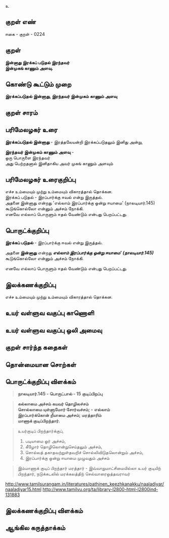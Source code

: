 உ

## குறள் எண் 

ஈகை - குறள் - 0224  

## குறள் 

**இன்னாது இரக்கப் படுதல் இரந்தவர்  
இன்முகங் காணும் அளவு.** 

## கொண்டு கூட்டும் முறை

**இரக்கப்படுதல் இன்னாது, இரந்தவர் இன்முகம் காணும் அளவு**

## குறள் சாரம் 


## பரிமேலழகர் உரை

**இரக்கப்படுதல் இன்னாது** - இரத்தலேயன்றி இரக்கப்படுதலும் இனிது அன்று,  

**இரந்தவர் இன்முகம் காணும் அளவு** -  
ஒரு பொருளை இரந்தவர்  
அது பெற்றதனால் இனிதாகிய அவர் முகங் காணும் அளவும்   

## பரிமேலழகர் உரைகுறிப்பு   

எச்ச உம்மையும் முற்று உம்மையும் விகாரத்தால் தொக்கன.  
இரக்கப் படுதல் - இரப்பார்க்கு ஈவல் என்று இருத்தல்.  
அதனை இன்னாது என்றது 'எல்லாம் இரப்பார்க்கு ஒன்று ஈயாமை' (நாலடியார்.145) கூடுங்கொல்லோ என்னும் அச்சம் நோக்கி.  
எனவே எல்லாப் பொருளும் ஈதல் வேண்டும் என்பது பெறப்பட்டது.  

## பொருட்க்குறிப்பு 

**இரக்கப் படுதல்** - இரப்பார்க்கு ஈவல் என்று இருத்தல்.  

அதனை **இன்னாது** என்றது _**எல்லாம் இரப்பார்க்கு ஒன்று ஈயாமை' (நாலடியார்.145)**_ கூடுங்கொல்லோ என்னும் அச்சம் நோக்கி.  

எனவே எல்லாப் பொருளும் ஈதல் வேண்டும் என்பது பெறப்பட்டது.  

## இலக்கணக்குறிப்பு  

எச்ச உம்மையும் முற்று உம்மையும் விகாரத்தால் தொக்கன.   

## உயர் வள்ளுவ வகுப்பு காணொளி


## உயர் வள்ளுவ வகுப்பு ஒலி அமைவு 

 
## குறள் சார்ந்த கதைகள் 


## தொன்மையான சொற்கள்


## பொருட்க்குறிப்பு விளக்கம்

>**நாலடியார்.145 - பொருட்பால்  - 15 குடிப்பிறப்பு**

>**கல்லாமை அச்சம் கயவர் தொழிலச்சம்  
>சொல்லாமை யுள்ளுமோர் சோர்வச்சம்; - எல்லாம்  
>இரப்பார்க்கொன் றீயாமை அச்சம்; மரத்தாரிம்  
>மாணாக் குடிப்பிறந்தார்.** 

>உயர்குடிப் பிறந்தார்க்குப்,  
>1.	படியாமை ஓர் அச்சம்,  
>2.	கீழோர் தொழிலொன்றுசெய்தலும் அச்சம்,  
>3.	சொல்லத் தகாதவற்றுள்தவறிச் சொல்லிவிடுதலொன்றும் அச்சம்,  
>4.	இரப்பார்க்கு ஒன்று ஈயாமை முழுவதும் அச்சம்  

>இம்மாணாக் குடிப் பிறந்தார் மரத்தார் - இவ்வாறுமாட்சிமையில்லா உயர் குடியிற் பிறந்தார், நடுக்கடலில் மரக்கலத்திற் செல்வாரைஒத்தவராவர்

http://www.tamilsurangam.in/literatures/pathinen_keezhkanakku/naaladiyar/naaladiyar15.html
http://www.tamilvu.org/ta/library-l2800-html-l2800ind-131883

## இலக்கணக்குறிப்பு விளக்கம்


## ஆங்கில கருத்தாக்கம் 


